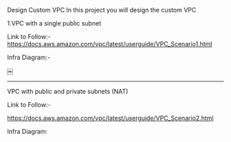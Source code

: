 Design Custom VPC
In this project you will design the custom VPC


1.VPC with a single public subnet


Link to Follow:-
https://docs.aws.amazon.com/vpc/latest/userguide/VPC_Scenario1.html

Infra Diagram:-


￼

-----------------

VPC with public and private subnets (NAT)

Link to Follow:-

https://docs.aws.amazon.com/vpc/latest/userguide/VPC_Scenario2.html

Infra Diagram:

